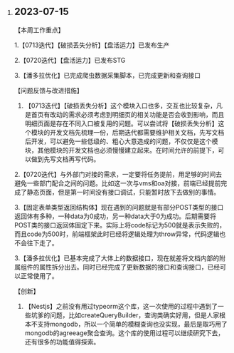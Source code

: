 1. ## 2023-07-15

   【本周工作重点】

   1.【0713迭代】【破损丢失分析】【盘活运力】已发布生产

   2.【0720迭代】【盘活运力】已发布STG

   3.【潘多拉优化】已完成爬虫数据采集脚本，已完成更新和查询接口

   【问题反馈与改进措施】

   1. 【0713迭代】【破损丢失分析】这个模块入口也多，交互也比较复杂，凡是首页有改动的需求必须考虑到明细页的相关功能是否会收到影响，而且明细页面是存在不同入口被复用的问题。可以尝试将【破损丢失分析】这个模块的开发文档先梳理一份，后期迭代都需要维护相关文档，先写文档后开发，可以避免一些低级的、粗心大意造成的问题，不仅仅是这个模块，其他模块的开发文档也必须慢慢建立起来。在时间允许的前提下，可以做到先写文档再写代码。

   2.【0720迭代】与外部门对接的需求，一定要将任务提前，用足够的时间去避免一些部门配合之间的问题。比如这一次与vms和oa对接，前端已经提前完成了静态页面，但是第一时间没有接口调试，只能暂时放下去做别的事情。

   3.【固定表单类型返回结构体】现在遇到的问题就是有部分POST类型的接口返回体有多种，一种data为0成功，另一种data大于0为成功。后期需要将POST类的接口返回体固定下来。实际上将code标记为500就是表示失败的，而且code为500时，前端框架此时已经将逻辑处理为throw异常，代码逻辑也不会往下走了。

   3.【潘多拉优化】已基本完成了大体上的数据接口，现在就差将文档内部的附属组件的属性拆分出去。同时已经完成了更新数据的接口和查询接口，已经可以正常使用了。

   【创新】

   1. 【Nestjs】之前没有用过typeorm这个库，这一次使用的过程中遇到了一些坑爹的问题，比如createQueryBuilder，查询类确实好用，但是人家根本不支持mongodb，所以一个简单的模糊查询也没实现，最后是取巧用了mongodb的agreeage聚合查询。这个库的使用过程可以继续研究下去，还有很多的功能值得探索。